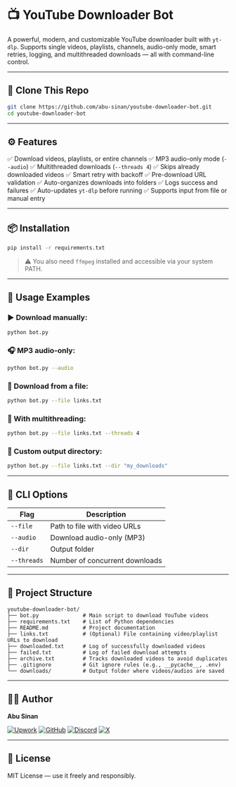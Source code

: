 # 📺 YouTube Downloader Bot

A powerful, modern, and customizable YouTube downloader built with `yt-dlp`. Supports single videos, playlists, channels, audio-only mode, smart retries, logging, and multithreaded downloads — all with command-line control.

---

## 🚀 Clone This Repo

```bash
git clone https://github.com/abu-sinan/youtube-downloader-bot.git
cd youtube-downloader-bot
```

---

## ⚙️ Features

✅ Download videos, playlists, or entire channels
✅ MP3 audio-only mode (`--audio`)
✅ Multithreaded downloads (`--threads 4`)
✅ Skips already downloaded videos
✅ Smart retry with backoff
✅ Pre-download URL validation
✅ Auto-organizes downloads into folders
✅ Logs success and failures
✅ Auto-updates `yt-dlp` before running
✅ Supports input from file or manual entry

---

## 📦 Installation

```bash
pip install -r requirements.txt
```

> ⚠️ You also need `ffmpeg` installed and accessible via your system PATH.

---

## 🧪 Usage Examples

### ▶️ Download manually:

```bash
python bot.py
```

### 🎧 MP3 audio-only:

```bash
python bot.py --audio
```

### 📁 Download from a file:

```bash
python bot.py --file links.txt
```

### 🚀 With multithreading:

```bash
python bot.py --file links.txt --threads 4
```

### 💾 Custom output directory:

```bash
python bot.py --file links.txt --dir "my_downloads"
```

---

## 🔧 CLI Options

| Flag        | Description                          |
|-------------|--------------------------------------|
| `--file`    | Path to file with video URLs         |
| `--audio`   | Download audio-only (MP3)            |
| `--dir`     | Output folder                        |
| `--threads` | Number of concurrent downloads       |

---

## 📁 Project Structure

```
youtube-downloader-bot/
├── bot.py              # Main script to download YouTube videos
├── requirements.txt    # List of Python dependencies
├── README.md           # Project documentation
├── links.txt           # (Optional) File containing video/playlist URLs to download
├── downloaded.txt      # Log of successfully downloaded videos
├── failed.txt          # Log of failed download attempts
├── archive.txt         # Tracks downloaded videos to avoid duplicates
├── .gitignore          # Git ignore rules (e.g., __pycache__, .env)
└── downloads/          # Output folder where videos/audios are saved
```

---

## 🧑‍💻 Author

**Abu Sinan**

[![Upwork](https://img.shields.io/badge/Upwork-6FDA44?style=flat&logo=upwork&logoColor=white)](https://www.upwork.com/freelancers/abusinan)
[![GitHub](https://img.shields.io/badge/GitHub-100000?style=flat&logo=github&logoColor=white)](https://github.com/abu-sinan)
[![Discord](https://img.shields.io/badge/Discord-5865F2?style=flat&logo=discord&logoColor=white)](https://discord.com/users/1155521589065027735)
[![X](https://img.shields.io/badge/X-100000?style=flat&logo=twitter&logoColor=white)](https://x.com/AbuSinan_)


---

## 📜 License

MIT License — use it freely and responsibly.